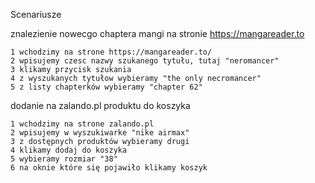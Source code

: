 Scenariusze

znalezienie nowecgo chaptera mangi na stronie https://mangareader.to

    1 wchodzimy na strone https://mangareader.to/
    2 wpisujemy czesc nazwy szukanego tytułu, tutaj "neromancer"
    3 klikamy przycisk szukania
    4 z wyszukanych tytułow wybieramy "the only necromancer"
    5 z listy chapterków wybieramy "chapter 62"

dodanie na zalando.pl produktu do koszyka

    1 wchodzimy na strone zalando.pl
    2 wpisujemy w wyszukiwarke "nike airmax"
    3 z dostępnych produktów wybieramy drugi
    4 klikamy dodaj do koszyka
    5 wybieramy rozmiar "38"
    6 na oknie które się pojawiło klikamy koszyk
